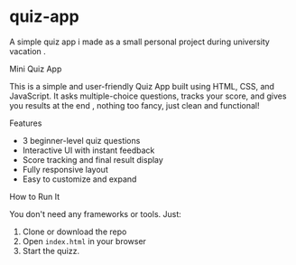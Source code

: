 # quiz-app
A simple quiz app i made as a small personal project during university vacation .

 Mini Quiz App

This is a simple and user-friendly Quiz App built using HTML, CSS, and JavaScript. It asks multiple-choice questions, tracks your score, and gives you results at the end , nothing too fancy, just clean and functional!

Features

- 3 beginner-level quiz questions
- Interactive UI with instant feedback
- Score tracking and final result display
- Fully responsive layout
- Easy to customize and expand
  
How to Run It

You don't need any frameworks or tools. Just:

1. Clone or download the repo
2. Open `index.html` in your browser
3. Start the quizz.




